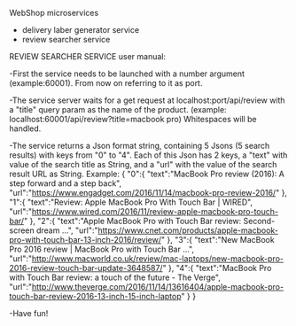 WebShop microservices

- delivery laber generator service
- review searcher service

REVIEW SEARCHER SERVICE user manual:

-First the service needs to be launched with a number argument (example:60001). From now on referring to it as port.

-The service server waits for a get request at localhost:port/api/review with a "title" query param as the name of the product. (example: localhost:60001/api/review?title=macbook pro) Whitespaces will be handled.

-The service returns a Json format string, containing 5 Jsons (5 search results) with keys from "0" to "4". Each of this Json has 2 keys, a "text" with value of the search title as String, and a "url" with the value of the search result URL as String.
Example:
{
   "0":{
      "text":"MacBook Pro review (2016): A step forward and a step back",
      "url":"https://www.engadget.com/2016/11/14/macbook-pro-review-2016/"
   },
   "1":{
      "text":"Review: Apple MacBook Pro With Touch Bar | WIRED",
      "url":"https://www.wired.com/2016/11/review-apple-macbook-pro-touch-bar/"
   },
   "2":{
      "text":"Apple MacBook Pro with Touch Bar review: Second-screen dream ...",
      "url":"https://www.cnet.com/products/apple-macbook-pro-with-touch-bar-13-inch-2016/review/"
   },
   "3":{
      "text":"New MacBook Pro 2016 review | MacBook Pro with Touch Bar ...",
      "url":"http://www.macworld.co.uk/review/mac-laptops/new-macbook-pro-2016-review-touch-bar-update-3648587/"
   },
   "4":{
      "text":"MacBook Pro with Touch Bar review: a touch of the future - The Verge",
      "url":"http://www.theverge.com/2016/11/14/13616404/apple-macbook-pro-touch-bar-review-2016-13-inch-15-inch-laptop"
   }
}

-Have fun!
